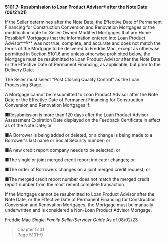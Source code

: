 **5101.7: Resubmission to Loan Product Advisor® after the Note Date
(06/21/21)**

If the Seller determines after the Note Date, the Effective Date of
Permanent Financing for Construction Conversion and Renovation Mortgages
or the modification date for Seller-Owned Modified Mortgages that are
Home Possible® Mortgages that the information entered into Loan Product
Advisor**®** was not true, complete, and accurate and does not match the
terms of the Mortgage to be delivered to Freddie Mac, except as
otherwise permitted in Section 5101.6 and unless otherwise prohibited
below, the Mortgage must be resubmitted to Loan Product Advisor after
the Note Date or the Effective Date of Permanent Financing, as
applicable, but prior to the Delivery Date.

The Seller must select "Post Closing Quality Control" as the Loan
Processing Stage.

A Mortgage cannot be resubmitted to Loan Product Advisor after the Note
Date or the Effective Date of Permanent Financing for Construction
Conversion and Renovation Mortgages if:

■Resubmission is more than 120 days after the Loan Product Advisor
Assessment Expiration Date displayed on the Feedback Certificate in
effect as of the Note Date; or

■A Borrower is being added or deleted, or a change is being made to a
Borrower's last name or Social Security number; or

■A new credit report company needs to be selected; or

■The single or joint merged credit report indicator changes; or

■The order of Borrowers changes on a joint merged credit request; or

■The merged credit report number does not match the merged credit report
number from the most recent complete transaction

If the Mortgage cannot be resubmitted to Loan Product Advisor after the
Note Date, or the Effective Date of Permanent Financing for Construction
Conversion and Renovation Mortgages, the Mortgage must be manually
underwritten and is considered a Non-Loan Product Advisor Mortgage.

Freddie Mac *Single-Family Seller/Servicer Guide* As of 08/02/23

> Chapter 5101\
> Page 5101-9